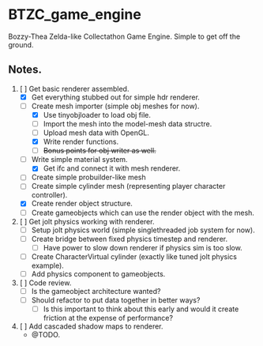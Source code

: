 # BTZC_game_engine
Bozzy-Thea Zelda-like Collectathon Game Engine. Simple to get off the ground.


## Notes.

1. [ ] Get basic renderer assembled.
    - [x] Get everything stubbed out for simple hdr renderer.
    - [ ] Create mesh importer (simple obj meshes for now).
        - [x] Use tinyobjloader to load obj file.
        - [ ] Import the mesh into the model-mesh data structre.
        - [ ] Upload mesh data with OpenGL.
        - [x] Write render functions.
        - [ ] ~~Bonus points for obj writer as well.~~
    - [ ] Write simple material system.
        - [x] Get ifc and connect it with mesh renderer.
    - [ ] Create simple probuilder-like mesh
    - [ ] Create simple cylinder mesh (representing player character controller).
    - [x] Create render object structure.
    - [ ] Create gameobjects which can use the render object with the mesh.

1. [ ] Get jolt physics working with renderer.
    - [ ] Setup jolt physics world (simple singlethreaded job system for now).
    - [ ] Create bridge between fixed physics timestep and renderer.
        - [ ] Have power to slow down renderer if physics sim is too slow.
    - [ ] Create CharacterVirtual cylinder (exactly like tuned jolt physics example).
    - [ ] Add physics component to gameobjects.

1. [ ] Code review.
    - [ ] Is the gameobject architecture wanted?
    - [ ] Should refactor to put data together in better ways?
        - [ ] Is this important to think about this early and would it create friction at the expense of performance?

1. [ ] Add cascaded shadow maps to renderer.
    - @TODO.
